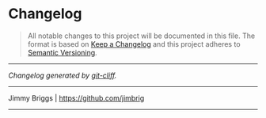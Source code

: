 # Changelog

> All notable changes to this project will be documented in this file. The format is based on
[Keep a Changelog](http://keepachangelog.com/) and this project adheres to
[Semantic Versioning](http://semver.org/).

***
*Changelog generated by [git-cliff](https://github.com/orhun/git-cliff).*
***
Jimmy Briggs | https://github.com/jimbrig
***
<!-- generated by git-cliff -->
